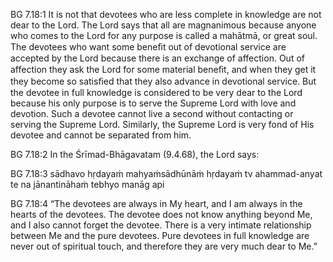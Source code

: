 BG 7.18:1	It is not that devotees who are less complete in knowledge are not dear to the Lord. The Lord says that all are magnanimous because anyone who comes to the Lord for any purpose is called a mahātmā, or great soul. The devotees who want some beneﬁt out of devotional service are accepted by the Lord because there is an exchange of affection. Out of affection they ask the Lord for some material beneﬁt, and when they get it they become so satisﬁed that they also advance in devotional service. But the devotee in full knowledge is considered to be very dear to the Lord because his only purpose is to serve the Supreme Lord with love and devotion. Such a devotee cannot live a second without contacting or serving the Supreme Lord. Similarly, the Supreme Lord is very fond of His devotee and cannot be separated from him.

BG 7.18:2	In the Śrīmad-Bhāgavatam (9.4.68), the Lord says:

BG 7.18:3	sādhavo hṛdayaṁ mahyaṁsādhūnāṁ hṛdayaṁ tv ahammad-anyat te na jānantināhaṁ tebhyo manāg api

BG 7.18:4	“The devotees are always in My heart, and I am always in the hearts of the devotees. The devotee does not know anything beyond Me, and I also cannot forget the devotee. There is a very intimate relationship between Me and the pure devotees. Pure devotees in full knowledge are never out of spiritual touch, and therefore they are very much dear to Me.”
